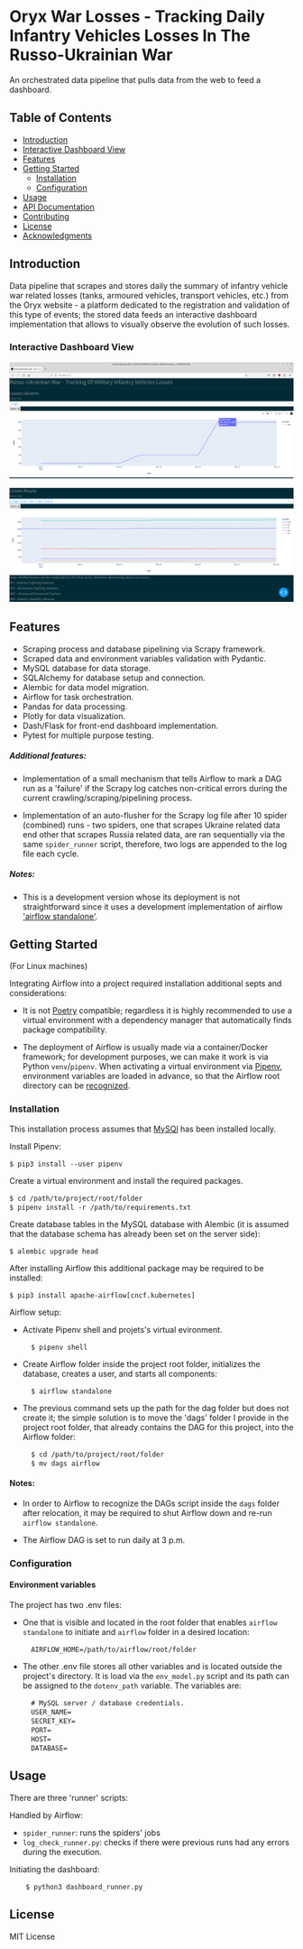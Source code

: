 # Oryx War Losses - Tracking Daily Infantry Vehicles Losses In The Russo-Ukrainian War

An orchestrated data pipeline that pulls data from the web to feed a dashboard.

## Table of Contents

- [Introduction](#introduction)
- [Interactive Dashboard View](#interactive-dashboard-view)
- [Features](#features)
- [Getting Started](#getting-started)
  - [Installation](#installation)
  - [Configuration](#configuration)
- [Usage](#usage)
- [API Documentation](#api-documentation)
- [Contributing](#contributing)
- [License](#license)
- [Acknowledgments](#acknowledgments)

## Introduction

Data pipeline that scrapes and stores daily the summary of infantry vehicle war related losses (tanks, armoured vehicles, transport vehicles, etc.) from the Oryx website - a platform dedicated to the registration and validation of this type of events; the stored data feeds an interactive dashboard implementation that allows to visually observe the evolution of such losses.  

### Interactive Dashboard View

![img_1](img/screenshot_1.png)

![img_2](img/screenshot_2.png)

## Features

- Scraping process and database pipelining via Scrapy framework.
- Scraped data and environment variables validation with Pydantic. 
- MySQL database for data storage.
- SQLAlchemy for database setup and connection.
- Alembic for data model migration.
- Airflow for task orchestration.
- Pandas for data processing.
- Plotly for data visualization.
- Dash/Flask for front-end dashboard implementation.
- Pytest for multiple purpose testing.   

##### Additional features:
- Implementation of a small mechanism that tells Airflow to mark a DAG run as a 'failure' if the Scrapy log catches non-critical errors during the current crawling/scraping/pipelining process. 

- Implementation of an auto-flusher for the Scrapy log file after 10 spider (combined) runs - two spiders, one that scrapes Ukraine related data end other that scrapes Russia related data, are ran sequentially via the same `spider_runner` script, therefore, two logs are appended to the log file each cycle.      

##### Notes:
- This is a development version whose its deployment is not straightforward since it uses a development implementation of airflow ['airflow standalone'](https://airflow.apache.org/docs/apache-airflow/stable/start.html).


## Getting Started 

(For Linux machines)

Integrating Airflow into a project required installation additional septs and considerations:

- It is not [Poetry](https://python-poetry.org/) compatible; regardless it is highly recommended to use a virtual environment with a dependency manager that automatically finds package compatibility.

- The deployment of Airflow is usually made via a container/Docker framework; for development purposes, we can make it work is via Python `venv`/`pipenv`. When activating a virtual environment via [Pipenv](https://pipenv.pypa.io/en/latest/index.html), environment variables are loaded in advance, so that the Airflow root directory can be [recognized](https://stackoverflow.com/questions/56890937/how-to-use-apache-airflow-in-a-virtual-environment).   


### Installation

This installation process assumes that [MySQl](https://dev.mysql.com/doc/refman/8.0/en/postinstallation.html) has been installed locally. 

Install Pipenv:

    $ pip3 install --user pipenv

Create a virtual environment and install the required packages.

    $ cd /path/to/project/root/folder
    $ pipenv install -r /path/to/requirements.txt

Create database tables in the MySQL database with Alembic (it is assumed that the database schema has already been set on the server side):

    $ alembic upgrade head

After installing Airflow this additional package may be required to be installed:

    $ pip3 install apache-airflow[cncf.kubernetes]

Airflow setup:

- Activate Pipenv shell and projets's virtual evironment.

        $ pipenv shell

- Create Airflow folder inside the project root folder, initializes the database, creates a user, and starts all components:
        
        $ airflow standalone

- The previous command sets up the path for the dag folder but does not create it; the simple solution is to move the 'dags' folder I provide in the project root folder, that already contains the DAG for this project, into the Airflow folder:
  
        $ cd /path/to/project/root/folder
        $ mv dags airflow

#### Notes: 

- In order to Airflow to recognize the DAGs script inside the `dags` folder after relocation, it may be required to shut Airflow down and re-run `airflow standalone`.

- The Airflow DAG is set to run daily at 3 p.m.


### Configuration

#### Environment variables

The project has two .env files: 

- One that is visible and located in the root folder that enables `airflow standalone` to initiate and `airflow` folder in a desired location:

        AIRFLOW_HOME=/path/to/airflow/root/folder

- The other .env file stores all other variables and is located outside the project's directory. It is load via the `env_model.py` script and its path can be assigned to the `dotenv_path` variable. The variables are:

        # MySQL server / database credentials.
        USER_NAME=
        SECRET_KEY=
        PORT=
        HOST=
        DATABASE=


## Usage

There are three 'runner' scripts:

Handled by Airflow:

- `spider_runner`: runs the spiders' jobs 
- `log_check_runner.py`: checks if there were previous runs had any errors during the execution.

Initiating the dashboard:

        $ python3 dashboard_runner.py 


## License

MIT License